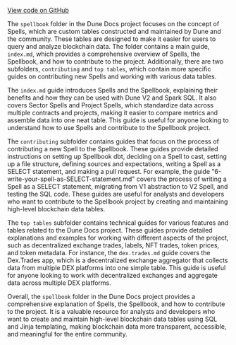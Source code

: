 [View code on GitHub](https://dune.com/.autodoc/docs/json/docs/data-tables/spellbook)

The `spellbook` folder in the Dune Docs project focuses on the concept of Spells, which are custom tables constructed and maintained by Dune and the community. These tables are designed to make it easier for users to query and analyze blockchain data. The folder contains a main guide, `index.md`, which provides a comprehensive overview of Spells, the Spellbook, and how to contribute to the project. Additionally, there are two subfolders, `contributing` and `top tables`, which contain more specific guides on contributing new Spells and working with various data tables.

The `index.md` guide introduces Spells and the Spellbook, explaining their benefits and how they can be used with Dune V2 and Spark SQL. It also covers Sector Spells and Project Spells, which standardize data across multiple contracts and projects, making it easier to compare metrics and assemble data into one neat table. This guide is useful for anyone looking to understand how to use Spells and contribute to the Spellbook project.

The `contributing` subfolder contains guides that focus on the process of contributing a new Spell to the Spellbook. These guides provide detailed instructions on setting up Spellbook dbt, deciding on a Spell to cast, setting up a file structure, defining sources and expectations, writing a Spell as a SELECT statement, and making a pull request. For example, the guide "6-write-your-spell-as-SELECT-statement.md" covers the process of writing a Spell as a SELECT statement, migrating from V1 abstraction to V2 Spell, and testing the SQL code. These guides are useful for analysts and developers who want to contribute to the Spellbook project by creating and maintaining high-level blockchain data tables.

The `top tables` subfolder contains technical guides for various features and tables related to the Dune Docs project. These guides provide detailed explanations and examples for working with different aspects of the project, such as decentralized exchange trades, labels, NFT trades, token prices, and token metadata. For instance, the `dex.trades.md` guide covers the Dex.Trades app, which is a decentralized exchange aggregator that collects data from multiple DEX platforms into one simple table. This guide is useful for anyone looking to work with decentralized exchanges and aggregate data across multiple DEX platforms.

Overall, the `spellbook` folder in the Dune Docs project provides a comprehensive explanation of Spells, the Spellbook, and how to contribute to the project. It is a valuable resource for analysts and developers who want to create and maintain high-level blockchain data tables using SQL and Jinja templating, making blockchain data more transparent, accessible, and meaningful for the entire community.
